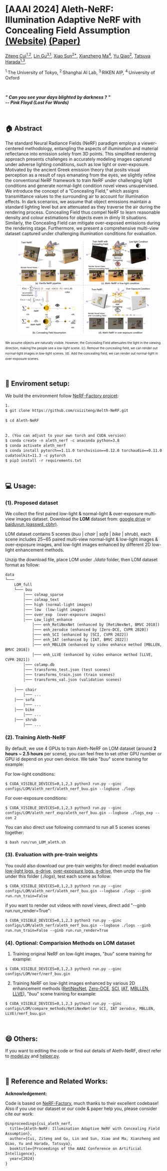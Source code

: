 # [AAAI 2024] Aleth-NeRF: Illumination Adaptive NeRF with Concealing Field Assumption [(Website)](https://cuiziteng.github.io/Aleth_NeRF_web/) [(Paper)](https://arxiv.org/abs/2303.05807)

[Ziteng Cui<sup>1,2</sup>](https://cuiziteng.github.io/), 
[Lin Gu<sup>3,1</sup>](https://sites.google.com/view/linguedu/home), 
[Xiao Sun<sup>2*</sup>](https://jimmysuen.github.io/), 
[Xianzheng Ma<sup>4</sup>](https://xianzhengma.github.io/), 
[Yu Qiao<sup>2</sup>](http://mmlab.siat.ac.cn/yuqiao/), 
[Tatsuya Harada<sup>1,3</sup>](https://www.mi.t.u-tokyo.ac.jp/harada/). 

<sup>1.</sup>The University of Tokyo, <sup>2.</sup>Shanghai AI Lab, <sup>3.</sup>RIKEN AIP, <sup>4.</sup>University of Oxford

<br/>

***" Can you see your days blighted by darkness ? "
\
                      -- Pink Floyd (Lost For Words)***

<br/>




## :house: Abstract


The standard Neural Radiance Fields (NeRF) paradigm employs a viewer-centered methodology, entangling the aspects of illumination and material reflectance into emission solely from 3D points. This simplified rendering approach presents challenges in accurately modeling images captured under adverse lighting conditions, such as low light or over-exposure. Motivated by the ancient Greek emission theory that posits visual perception as a result of rays emanating from the eyes, we slightly refine the conventional NeRF framework to train NeRF under challenging light conditions and generate normal-light condition novel views unsupervised. We introduce the concept of a ”Concealing Field,” which assigns transmittance values to the surrounding air to account for illumination effects. In dark scenarios, we assume that object emissions maintain a standard lighting level but are attenuated as they traverse the air during the rendering process. Concealing Field thus compel NeRF to learn reasonable density and colour estimations for objects even in dimly lit situations. Similarly, the Concealing Field can mitigate over-exposed emissions during the rendering stage. Furthermore, we present a comprehensive multi-view dataset captured under challenging illumination conditions for evaluation. 

<!-- ![image](pics/model.png) -->
<div align="center">
  <img src="./pics/buu.png" height="300">
</div>
<p align="left">
  <font size=0.5> We assume objects are naturally visible. However, the Concealing Field attenuates the light in the viewing direction, making the people see a low-light scene. (c). Remove the concealing field, we can render out normal-light images in low-light scenes. (d). Add the concealing field, we can render out normal-light in over-exposure scenes. </font>
</p>



<br/>

## :key: Enviroment setup:

We build the environment follow [NeRF-Factory projcet](https://github.com/kakaobrain/nerf-factory):

```
1. 
$ git clone https://github.com/cuiziteng/Aelth-NeRF.git

$ cd Aleth-NeRF


2. (You can adjust to your own torch and CUDA version)
$ conda create -n aleth_nerf -c anaconda python=3.8
$ conda activate aleth_nerf
$ conda install pytorch==1.11.0 torchvision==0.12.0 torchaudio==0.11.0 cudatoolkit=11.3 -c pytorch
$ pip3 install -r requirements.txt
```



<br/>

## :computer: Usage:

### (1). Proposed dataset

We collect the first paired low-light & normal-light & over-exposure multi-view images dataset. Download the **LOM** dataset from: [google drive](https://drive.google.com/file/d/1Fhe4UZ4aIgiMHiVzizvvqWukLkefygmL/view?usp=sharing) or [baiduyun (passwd: cbhr)](https://pan.baidu.com/s/1Jx6wqbLvBVSHJRLNQYARlA). 

LOM dataset contains 5 scenes (*buu* | *chair* | *sofa* | *bike* | *shrub*), each scene includes 25~65 paired multi-view normal-light & low-light images & over-exposure images, and low-light images enhanced by different 2D low-light enhancement methods.

Unzip the download file, place LOM under $./data$ folder, then LOM dataset format as follow:

```
data     
└───
    LOM_full      
    └─── buu
        │─── colmap_sparse
        │─── colmap_text
        │─── high (normal-light images)
        │─── low  (low-light images)
        │─── over_exp  (over-exposure images)
        │─── Low_light_enhance
            │─── enh_RetiNexNet (enhanced by [RetiNexNet, BMVC 2018])
            │─── enh_zerodce (enhanced by [Zero-DCE, CVPR 2020])
            │─── enh_SCI (enhanced by [SCI, CVPR 2022])
            │─── enh_IAT (enhanced by [IAT, BMVC 2022])
            │─── enh_MBLLEN (enhanced by video enhance method [MBLLEN, BMVC 2018])
            │─── enh_LLVE (enhanced by video enhance method [LLVE, CVPR 2021])
        │─── colamp.db
        │─── transforms_test.json (test scenes)
        │─── transforms_train.json (train scenes)
        │─── transforms_val.json (validation scenes)

    │─── chair 
        │─── ...     
    │─── sofa
        │─── ...     
    │─── bike
        │─── ...     
    │─── shrub
        │─── ...     
```

### (2). Training Aleth-NeRF

By default, we use 4 GPUs to train Aleth-NeRF on LOM dataset (around **2 hours ~ 2.5 hours** per scene), you can feel free to set other GPU number or GPU id depend on your own device. We take "*buu*" scene training for example:

For low-light conditions:

```
$ CUDA_VISIBLE_DEVICES=0,1,2,3 python3 run.py --ginc configs/LOM/aleth_nerf/aleth_nerf_buu.gin --logbase ./logs
```

For over-exposure conditions:

```
$ CUDA_VISIBLE_DEVICES=0,1,2,3 python3 run.py --ginc configs/LOM/aleth_nerf_exp/aleth_nerf_buu.gin --logbase ./logs_exp --con 2
```

You can also direct use following command to run all 5 scenes scenes together:

```
$ bash run/run_LOM_aleth.sh
```

### (3). Evaluation with pre-train weights

You could also download our pre-train weights for direct model evaluation [low-light logs, g-drive](https://drive.google.com/file/d/1uKmeId2wVAYs205c59dK7HYj_ju-NO_z/view?usp=sharing), [over-exposure logs, g-drive](https://drive.google.com/file/d/1dcwwBNs5nV8cMMzRLJbLA-4HzmnbO8nY/view?usp=sharing), then unzip the file under this folder ($./logs$), test each scene as follow:

```
$ CUDA_VISIBLE_DEVICES=0,1,2,3 python3 run.py --ginc configs/LOM/aleth_nerf/aleth_nerf_buu.gin --logbase ./logs --ginb run.run_train=False
```

if you want to render out videos with novel views, direct add "--ginb run.run_render=True": 

```
$ CUDA_VISIBLE_DEVICES=0,1,2,3 python3 run.py --ginc configs/LOM/aleth_nerf/aleth_nerf_buu.gin --logbase ./logs --ginb run.run_train=False --ginb run.run_render=True
```

### (4). Optional: Comparision Methods on LOM dataset

1. Training original NeRF on low-light images, "*buu*" scene training for example:

```
$ CUDA_VISIBLE_DEVICES=0,1,2,3 python3 run.py --ginc configs/LOM/nerf/nerf_buu.gin
```

2. Training NeRF on low-light images enhanced by various 2D enhancement methods ([RetiNexNet](https://daooshee.github.io/BMVC2018website/), [Zero-DCE](https://li-chongyi.github.io/Proj_Zero-DCE.html), [SCI](https://openaccess.thecvf.com/content/CVPR2022/papers/Ma_Toward_Fast_Flexible_and_Robust_Low-Light_Image_Enhancement_CVPR_2022_paper.pdf), [IAT](https://bmvc2022.mpi-inf.mpg.de/238/), [MBLLEN](http://bmvc2018.org/contents/papers/0700.pdf), [LLVE](https://openaccess.thecvf.com/content/CVPR2021/html/Zhang_Learning_Temporal_Consistency_for_Low_Light_Video_Enhancement_From_Single_CVPR_2021_paper.html)), "*buu*" scene training for example:

```
$ CUDA_VISIBLE_DEVICES=0,1,2,3 python3 run.py --ginc configs/LOM/compare_methods/RetiNexNet(or SCI, IAT zerodce, MBLLEN, LLVE)/nerf_buu.gin
```

<br/>

## :smile: Others:

If you want to editing the code or find out details of Aleth-NeRF, direct refer to [model.py](src/model/aleth_nerf/model.py) and [helper.py](src/model/nerf/helper.py).

<br/>

##  :book: Reference and Related Works:

**Acknowledgement:**

Code is based on [NeRF-Factory](https://github.com/kakaobrain/nerf-factory), much thanks to their excellent codebase! Also if you use our dataset or our code & paper help you, please consider cite our work:

```
@inproceedings{cui_aleth_nerf,
  title={Aleth-NeRF: Illumination Adaptive NeRF with Concealing Field Assumption},
  author={Cui, Ziteng and Gu, Lin and Sun, Xiao and Ma, Xianzheng and Qiao, Yu and Harada, Tatsuya},
  booktitle={Proceedings of the AAAI Conference on Artificial Intelligence},
  year={2024}
}
```



